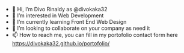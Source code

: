 - 👋 Hi, I’m Divo Rinaldy as @divokaka32
- 👀 I’m interested in Web Development
- 🌱 I’m currently learning Front End Web Design
- 💞️ I’m looking to collaborate on your company as need it
- 📫 How to reach me, you can fill in my portofolio contact form here https://divokaka32.github.io/portofolio/  

<!---
divokaka32/divokaka32 is a ✨ special ✨ repository because its `README.md` (this file) appears on your GitHub profile.
You can click the Preview link to take a look at your changes.
--->
